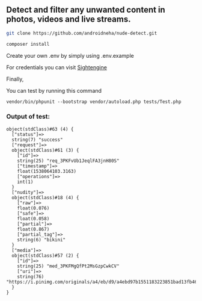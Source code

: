 ## Detect and filter any unwanted content in photos, videos and live streams.

```sh
git clone https://github.com/androidneha/nude-detect.git
```

```sh
composer install
```
Create your own .env by simply using .env.example

For credentials you can visit [Sightengine](https://sightengine.com/)

Finally,

You can test by running this command

```
vendor/bin/phpunit --bootstrap vendor/autoload.php tests/Test.php
```
### Output of test:

```
object(stdClass)#63 (4) {
  ["status"]=>
  string(7) "success"
  ["request"]=>
  object(stdClass)#61 (3) {
    ["id"]=>
    string(25) "req_3PKFvUb1JeqlFA3jnH80S"
    ["timestamp"]=>
    float(1538064103.3163)
    ["operations"]=>
    int(1)
  }
  ["nudity"]=>
  object(stdClass)#18 (4) {
    ["raw"]=>
    float(0.076)
    ["safe"]=>
    float(0.058)
    ["partial"]=>
    float(0.867)
    ["partial_tag"]=>
    string(6) "bikini"
  }
  ["media"]=>
  object(stdClass)#57 (2) {
    ["id"]=>
    string(25) "med_3PKFMgQfPt2MsGzpCwkCV"
    ["uri"]=>
    string(76) "https://i.pinimg.com/originals/a4/eb/d9/a4ebd97b1551183223851bad13fb466b.jpg"
  }
}
```